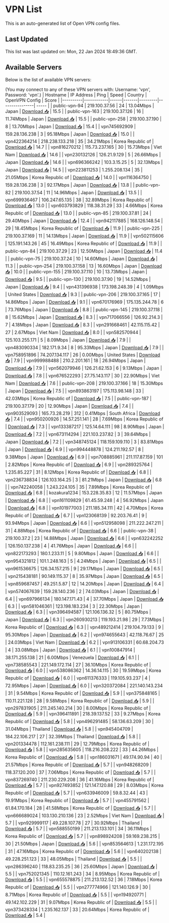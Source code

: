 # VPN List

This is an auto-generated list of Open VPN config files.

## Last Updated

This list was last updated on: Mon, 22 Jan 2024 18:49:36 GMT.

## Available Servers

Below is the list of available VPN servers:

(You may connect to any of these VPN servers with: Username: 'vpn', Password: 'vpn'.)
| Hostname | IP Address | Ping | Speed | Country | OpenVPN Config | Score |
|----------|------------|------|-------|---------|----------------| ----- |
| public-vpn-94 | 219.100.37.56 | 24 | 13.04Mbps | Japan | [Download 📥](./configs/server_0_JP.ovpn) | 15.5 |
| public-vpn-163 | 219.100.37.126 | 16 | 11.74Mbps | Japan | [Download 📥](./configs/server_1_JP.ovpn) | 15.5 |
| public-vpn-258 | 219.100.37.190 | 8 | 13.70Mbps | Japan | [Download 📥](./configs/server_2_JP.ovpn) | 15.4 |
| vpn745692909 | 159.28.136.238 | 3 | 95.18Mbps | Japan | [Download 📥](./configs/server_3_JP.ovpn) | 15.0 |
| vpn422364214 | 218.238.133.218 | 35 | 34.21Mbps | Korea Republic of | [Download 📥](./configs/server_4_KR.ovpn) | 14.7 |
| vpn816270212 | 115.73.237.165 | 30 | 15.73Mbps | Viet Nam | [Download 📥](./configs/server_5_VN.ovpn) | 14.6 |
| vpn230132126 | 126.21.9.129 | 5 | 26.66Mbps | Japan | [Download 📥](./configs/server_6_JP.ovpn) | 14.6 |
| vpn696366242 | 103.3.15.25 | 5 | 32.13Mbps | Japan | [Download 📥](./configs/server_7_JP.ovpn) | 14.5 |
| vpn223811253 | 1.255.208.134 | 35 | 21.05Mbps | Korea Republic of | [Download 📥](./configs/server_8_KR.ovpn) | 14.0 |
| vpn116364750 | 159.28.136.238 | 3 | 92.17Mbps | Japan | [Download 📥](./configs/server_9_JP.ovpn) | 13.8 |
| public-vpn-82 | 219.100.37.54 | 11 | 14.96Mbps | Japan | [Download 📥](./configs/server_10_JP.ovpn) | 13.5 |
| vpn699936467 | 106.247.65.135 | 38 | 32.89Mbps | Korea Republic of | [Download 📥](./configs/server_11_KR.ovpn) | 13.0 |
| vpn603793829 | 118.38.31.29 | 33 | 4.66Mbps | Korea Republic of | [Download 📥](./configs/server_12_KR.ovpn) | 13.0 |
| public-vpn-85 | 219.100.37.81 | 24 | 29.40Mbps | Japan | [Download 📥](./configs/server_13_JP.ovpn) | 12.4 |
| vpn942117885 | 168.126.148.54 | 29 | 18.45Mbps | Korea Republic of | [Download 📥](./configs/server_14_KR.ovpn) | 11.9 |
| public-vpn-225 | 219.100.37.169 | 11 | 14.13Mbps | Japan | [Download 📥](./configs/server_15_JP.ovpn) | 11.9 |
| vpn502115606 | 125.191.143.26 | 45 | 16.49Mbps | Korea Republic of | [Download 📥](./configs/server_16_KR.ovpn) | 11.9 |
| public-vpn-84 | 219.100.37.29 | 23 | 12.50Mbps | Japan | [Download 📥](./configs/server_17_JP.ovpn) | 11.4 |
| public-vpn-75 | 219.100.37.24 | 10 | 14.60Mbps | Japan | [Download 📥](./configs/server_18_JP.ovpn) | 11.3 |
| public-vpn-254 | 219.100.37.158 | 13 | 16.60Mbps | Japan | [Download 📥](./configs/server_19_JP.ovpn) | 10.0 |
| public-vpn-155 | 219.100.37.110 | 10 | 13.73Mbps | Japan | [Download 📥](./configs/server_20_JP.ovpn) | 9.5 |
| public-vpn-130 | 219.100.37.90 | 19 | 14.52Mbps | Japan | [Download 📥](./configs/server_21_JP.ovpn) | 9.4 |
| vpn431396938 | 173.198.248.39 | 4 | 1.09Mbps | United States | [Download 📥](./configs/server_22_US.ovpn) | 9.3 |
| public-vpn-206 | 219.100.37.165 | 17 | 14.86Mbps | Japan | [Download 📥](./configs/server_23_JP.ovpn) | 9.1 |
| vpn670176969 | 175.135.244.78 | 6 | 73.76Mbps | Japan | [Download 📥](./configs/server_24_JP.ovpn) | 8.8 |
| public-vpn-145 | 219.100.37.118 | 8 | 15.62Mbps | Japan | [Download 📥](./configs/server_25_JP.ovpn) | 8.3 |
| vpn717066556 | 126.92.214.3 | 7 | 4.18Mbps | Japan | [Download 📥](./configs/server_26_JP.ovpn) | 8.3 |
| vpn291668461 | 42.115.115.42 | 27 | 2.67Mbps | Viet Nam | [Download 📥](./configs/server_27_VN.ovpn) | 8.0 |
| vpn582570944 | 125.103.255.171 | 5 | 8.09Mbps | Japan | [Download 📥](./configs/server_28_JP.ovpn) | 7.9 |
| vpn483090334 | 182.171.9.34 | 8 | 95.33Mbps | Japan | [Download 📥](./configs/server_29_JP.ovpn) | 7.9 |
| vpn758951896 | 74.207.134.117 | 26 | 0.00Mbps | United States | [Download 📥](./configs/server_30_US.ovpn) | 7.9 |
| vpn999988488 | 210.2.201.161 | 18 | 26.94Mbps | Japan | [Download 📥](./configs/server_31_JP.ovpn) | 7.9 |
| vpn562079946 | 126.21.62.153 | 6 | 9.13Mbps | Japan | [Download 📥](./configs/server_32_JP.ovpn) | 7.8 |
| vpn676522293 | 27.75.143.117 | 30 | 22.90Mbps | Viet Nam | [Download 📥](./configs/server_33_VN.ovpn) | 7.6 |
| public-vpn-208 | 219.100.37.166 | 18 | 15.30Mbps | Japan | [Download 📥](./configs/server_34_JP.ovpn) | 7.5 |
| vpn893863197 | 175.113.98.148 | 33 | 42.03Mbps | Korea Republic of | [Download 📥](./configs/server_35_KR.ovpn) | 7.5 |
| public-vpn-187 | 219.100.37.179 | 20 | 12.90Mbps | Japan | [Download 📥](./configs/server_36_JP.ovpn) | 7.4 |
| vpn903529093 | 165.73.28.219 | 312 | 0.41Mbps | South Africa | [Download 📥](./configs/server_37_ZA.ovpn) | 7.4 |
| vpn950200926 | 14.57.251.141 | 28 | 7.69Mbps | Korea Republic of | [Download 📥](./configs/server_38_KR.ovpn) | 7.3 |
| vpn133387217 | 125.14.64.111 | 98 | 8.90Mbps | Japan | [Download 📥](./configs/server_39_JP.ovpn) | 7.2 |
| vpn673114294 | 221.103.237.82 | 3 | 39.64Mbps | Japan | [Download 📥](./configs/server_40_JP.ovpn) | 7.2 |
| vpn348745124 | 118.159.109.110 | 3 | 83.81Mbps | Japan | [Download 📥](./configs/server_41_JP.ovpn) | 6.9 |
| vpn994448878 | 124.211.192.57 | 8 | 9.38Mbps | Japan | [Download 📥](./configs/server_42_JP.ovpn) | 6.9 |
| vpn708885961 | 211.117.87.159 | 101 | 2.82Mbps | Korea Republic of | [Download 📥](./configs/server_43_KR.ovpn) | 6.9 |
| vpn289325764 | 1.235.85.227 | 31 | 8.12Mbps | Korea Republic of | [Download 📥](./configs/server_44_KR.ovpn) | 6.8 |
| vpn236738834 | 126.103.164.25 | 3 | 81.21Mbps | Japan | [Download 📥](./configs/server_45_JP.ovpn) | 6.8 |
| vpn742240058 | 1.243.224.105 | 35 | 7.89Mbps | Korea Republic of | [Download 📥](./configs/server_46_KR.ovpn) | 6.8 |
| kozakura1234 | 153.228.35.83 | 12 | 11.57Mbps | Japan | [Download 📥](./configs/server_47_JP.ovpn) | 6.8 |
| vpn161109829 | 61.45.59.248 | 4 | 56.92Mbps | Japan | [Download 📥](./configs/server_48_JP.ovpn) | 6.8 |
| vpn101977003 | 211.185.34.111 | 42 | 4.70Mbps | Korea Republic of | [Download 📥](./configs/server_49_KR.ovpn) | 6.7 |
| vpn123068139 | 92.203.76.41 | 9 | 93.94Mbps | Japan | [Download 📥](./configs/server_50_JP.ovpn) | 6.6 |
| vpn512958098 | 211.222.247.211 | 31 | 4.88Mbps | Korea Republic of | [Download 📥](./configs/server_51_KR.ovpn) | 6.6 |
| public-vpn-38 | 219.100.37.2 | 23 | 14.88Mbps | Japan | [Download 📥](./configs/server_52_JP.ovpn) | 6.6 |
| vpn632242252 | 126.150.137.238 | 4 | 41.76Mbps | Japan | [Download 📥](./configs/server_53_JP.ovpn) | 6.6 |
| vpn822173293 | 180.1.233.11 | 5 | 9.80Mbps | Japan | [Download 📥](./configs/server_54_JP.ovpn) | 6.6 |
| vpn954321812 | 101.1.248.163 | 5 | 4.24Mbps | Japan | [Download 📥](./configs/server_55_JP.ovpn) | 6.5 |
| vpn961536675 | 126.34.157.215 | 9 | 29.17Mbps | Japan | [Download 📥](./configs/server_56_JP.ovpn) | 6.5 |
| vpn215438181 | 90.149.115.37 | 8 | 35.97Mbps | Japan | [Download 📥](./configs/server_57_JP.ovpn) | 6.5 |
| vpn859687457 | 49.251.5.87 | 12 | 14.20Mbps | Japan | [Download 📥](./configs/server_58_JP.ovpn) | 6.4 |
| vpn574067639 | 159.28.140.236 | 2 | 74.03Mbps | Japan | [Download 📥](./configs/server_59_JP.ovpn) | 6.4 |
| vpn697966134 | 180.147.171.43 | 4 | 37.70Mbps | Japan | [Download 📥](./configs/server_60_JP.ovpn) | 6.3 |
| vpn581046361 | 123.198.183.234 | 3 | 22.30Mbps | Japan | [Download 📥](./configs/server_61_JP.ovpn) | 6.3 |
| vpn396494587 | 121.106.136.32 | 5 | 80.75Mbps | Japan | [Download 📥](./configs/server_62_JP.ovpn) | 6.3 |
| vpn260930213 | 119.193.21.98 | 29 | 7.73Mbps | Korea Republic of | [Download 📥](./configs/server_63_KR.ovpn) | 6.3 |
| vpn489212414 | 219.104.79.133 | 9 | 95.30Mbps | Japan | [Download 📥](./configs/server_64_JP.ovpn) | 6.2 |
| vpn974655643 | 42.118.76.67 | 25 | 24.03Mbps | Viet Nam | [Download 📥](./configs/server_65_VN.ovpn) | 6.2 |
| vpn913106331 | 60.68.204.73 | 4 | 33.08Mbps | Japan | [Download 📥](./configs/server_66_JP.ovpn) | 6.1 |
| vpn100847914 | 38.171.255.138 | 21 | 6.00Mbps | Venezuela | [Download 📥](./configs/server_67_VE.ovpn) | 6.1 |
| vpn738585543 | 221.149.172.114 | 27 | 36.10Mbps | Korea Republic of | [Download 📥](./configs/server_68_KR.ovpn) | 6.0 |
| vpn538086362 | 14.36.14.115 | 30 | 19.59Mbps | Korea Republic of | [Download 📥](./configs/server_69_KR.ovpn) | 6.0 |
| vpn611376333 | 119.105.93.237 | 4 | 72.95Mbps | Japan | [Download 📥](./configs/server_70_JP.ovpn) | 6.0 |
| vpn320372084 | 221.140.143.234 | 31 | 9.54Mbps | Korea Republic of | [Download 📥](./configs/server_71_KR.ovpn) | 5.9 |
| vpn375848165 | 110.11.221.128 | 28 | 9.58Mbps | Korea Republic of | [Download 📥](./configs/server_72_KR.ovpn) | 5.9 |
| vpn297831905 | 211.245.140.214 | 30 | 8.00Mbps | Korea Republic of | [Download 📥](./configs/server_73_KR.ovpn) | 5.9 |
| vpn396411891 | 218.39.137.52 | 33 | 9.27Mbps | Korea Republic of | [Download 📥](./configs/server_74_KR.ovpn) | 5.8 |
| vpn496291485 | 58.136.63.209 | 30 | 31.04Mbps | Thailand | [Download 📥](./configs/server_75_TH.ovpn) | 5.8 |
| vpn945404709 | 184.22.106.217 | 27 | 32.39Mbps | Thailand | [Download 📥](./configs/server_76_TH.ovpn) | 5.8 |
| vpn201334478 | 112.161.238.111 | 29 | 12.79Mbps | Korea Republic of | [Download 📥](./configs/server_77_KR.ovpn) | 5.8 |
| vpn285635605 | 118.216.208.222 | 33 | 44.26Mbps | Korea Republic of | [Download 📥](./configs/server_78_KR.ovpn) | 5.8 |
| vpn186031671 | 49.174.90.94 | 40 | 21.57Mbps | Korea Republic of | [Download 📥](./configs/server_79_KR.ovpn) | 5.7 |
| vpn948268209 | 118.37.120.200 | 37 | 7.06Mbps | Korea Republic of | [Download 📥](./configs/server_80_KR.ovpn) | 5.7 |
| vpn837269740 | 211.230.229.208 | 36 | 41.16Mbps | Korea Republic of | [Download 📥](./configs/server_81_KR.ovpn) | 5.7 |
| vpn927493852 | 121.147.120.88 | 29 | 8.03Mbps | Korea Republic of | [Download 📥](./configs/server_82_KR.ovpn) | 5.7 |
| vpn633946009 | 59.8.32.44 | 43 | 19.91Mbps | Korea Republic of | [Download 📥](./configs/server_83_KR.ovpn) | 5.7 |
| vpn455791562 | 61.84.170.184 | 28 | 41.58Mbps | Korea Republic of | [Download 📥](./configs/server_84_KR.ovpn) | 5.7 |
| vpn666689024 | 103.130.210.136 | 23 | 2.52Mbps | Viet Nam | [Download 📥](./configs/server_85_VN.ovpn) | 5.7 |
| vpn929999117 | 49.228.107.78 | 27 | 30.92Mbps | Thailand | [Download 📥](./configs/server_86_TH.ovpn) | 5.7 |
| vpn588550199 | 211.213.133.101 | 34 | 36.11Mbps | Korea Republic of | [Download 📥](./configs/server_87_KR.ovpn) | 5.7 |
| vpn898924208 | 59.169.238.215 | 30 | 21.50Mbps | Japan | [Download 📥](./configs/server_88_JP.ovpn) | 5.6 |
| vpn853564613 | 1.231.172.195 | 31 | 47.16Mbps | Korea Republic of | [Download 📥](./configs/server_89_KR.ovpn) | 5.6 |
| vpn640202138 | 49.228.251.123 | 33 | 48.05Mbps | Thailand | [Download 📥](./configs/server_90_TH.ovpn) | 5.5 |
| vpn286396240 | 118.83.235.25 | 36 | 25.60Mbps | Japan | [Download 📥](./configs/server_91_JP.ovpn) | 5.5 |
| vpn752021345 | 110.12.161.243 | 34 | 8.95Mbps | Korea Republic of | [Download 📥](./configs/server_92_KR.ovpn) | 5.5 |
| vpn655578875 | 211.213.132.52 | 36 | 7.18Mbps | Korea Republic of | [Download 📥](./configs/server_93_KR.ovpn) | 5.5 |
| vpn277774966 | 121.140.126.9 | 30 | 8.71Mbps | Korea Republic of | [Download 📥](./configs/server_94_KR.ovpn) | 5.5 |
| vpn194920771 | 49.142.102.229 | 31 | 9.07Mbps | Korea Republic of | [Download 📥](./configs/server_95_KR.ovpn) | 5.5 |
| vpn373428334 | 1.235.162.137 | 33 | 20.64Mbps | Korea Republic of | [Download 📥](./configs/server_96_KR.ovpn) | 5.4 |
